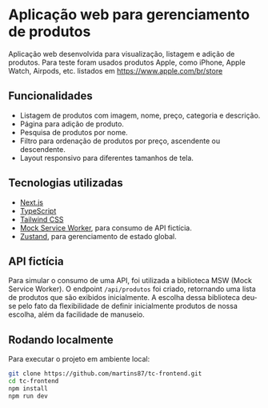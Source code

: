 # Aplicação web para gerenciamento de produtos

Aplicação web desenvolvida para visualização, listagem e adição de produtos. Para teste foram usados produtos Apple, como iPhone, Apple Watch, Airpods, etc. listados em https://www.apple.com/br/store

## Funcionalidades

- Listagem de produtos com imagem, nome, preço, categoria e descrição.
- Página para adição de produto.
- Pesquisa de produtos por nome.
- Filtro para ordenação de produtos por preço, ascendente ou descendente.
- Layout responsivo para diferentes tamanhos de tela.

## Tecnologias utilizadas

- [Next.js](https://nextjs.org/)
- [TypeScript](https://www.typescriptlang.org/)
- [Tailwind CSS](https://tailwindcss.com/)
- [Mock Service Worker](https://mswjs.io/), para consumo de API fictícia.
- [Zustand](https://zustand-demo.pmnd.rs/), para gerenciamento de estado global.

## API fictícia

Para simular o consumo de uma API, foi utilizada a biblioteca MSW (Mock Service Worker). O endpoint `/api/produtos` foi criado, retornando uma lista de produtos que são exibidos inicialmente. A escolha dessa biblioteca deu-se pelo fato da flexibilidade de definir inicialmente produtos de nossa escolha, além da facilidade de manuseio.

## Rodando localmente

Para executar o projeto em ambiente local:

```bash
git clone https://github.com/martins87/tc-frontend.git
cd tc-frontend
npm install
npm run dev
```
